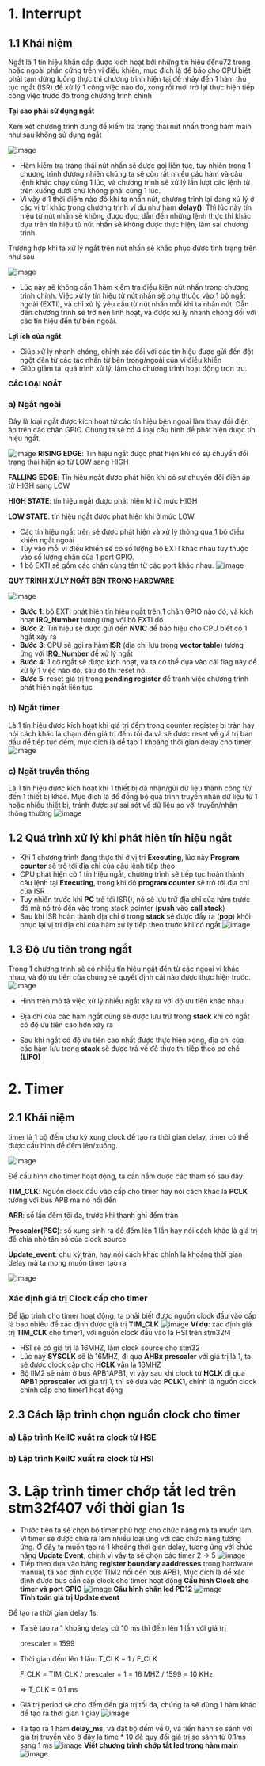 # 1. Interrupt 
## 1.1 Khái niệm
Ngắt là 1 tín hiệu khẩn cấp được kích hoạt bởi những tín hiêu đếnu72 trong hoặc ngoài phần cứng trên vi điều khiển, mục đích là để báo cho CPU biết phải tạm dừng luồng thực thi chương trình hiện tại để nhảy đến 1 hàm thủ tục ngắt (ISR) để xử lý 1 công việc nào đó, xong rồi mới trở lại thực hiện tiếp công việc trước đó trong chương trình chính

__Tại sao phải sử dụng ngắt__

Xem xét chương trình dùng để kiểm tra trạng thái nút nhấn trong hàm main như sau không sử dụng ngắt

![image](https://github.com/user-attachments/assets/6feaaec7-d59e-42de-abd8-5b2416f884e9)
+ Hàm kiểm tra trạng thái nút nhấn sẽ được gọi liên tục, tuy nhiên trong 1 chương trình đương nhiên chúng ta sẽ còn rất nhiều các hàm và câu lệnh khác chạy cùng 1 lúc, và chương trình sẽ xử lý lần lượt các lệnh từ trên xuống dưới chứ không phải cùng 1 lúc. 
+ Vì vậy ở 1 thời điểm nào đó khi ta nhấn nút, chương trình lại đang xử lý ở các vị trí khác trong chương trình ví dụ như hàm __delay()__. Thì lúc này tín hiệu từ nút nhấn sẽ không được đọc, dẫn đến những lệnh thực thi khác dựa trên tín hiệu từ nút nhấn sẽ không được thực hiện, làm sai chương trình

Trường hợp khi ta xử lý ngắt trên nút nhấn sẽ khắc phục được tình trạng trên như sau

![image](https://github.com/user-attachments/assets/0aef92c1-3ebc-48ab-8e79-02ded4234560)
+ Lúc này sẽ không cần 1 hàm kiểm tra điều kiện nút nhấn trong chương trình chính. Việc xử lý tín hiệu từ nút nhấn sẽ phụ thuộc vào 1 bộ ngắt ngoài (EXTI), và chỉ xử lý yêu cầu từ nút nhấn mỗi khi ta nhấn nút. Dẫn đến chương trình sẽ trở nên linh hoạt, và được xử lý nhanh chóng đối với các tín hiệu đến từ bên ngoài.

__Lợi ích của ngắt__ 
+ Giúp xử lý nhanh chóng, chính xác đối với các tín hiệu được gửi đến đột ngột đến từ các tác nhân từ bên trong/ngoài của vi điều khiển
+ Giúp giảm tải quá trình xử lý, làm cho chương trình hoạt động trơn tru.

__CÁC LOẠI NGẮT__
### a) Ngắt ngoài
Đây là loại ngắt được kích hoạt từ các tín hiệu bên ngoài làm thay đổi điện áp trên các chân GPIO. Chúng ta sẽ có 4 loại cấu hình để phát hiện được tín hiệu ngắt.

![image](https://github.com/user-attachments/assets/2b29ac92-43f7-46d8-9bb0-aa8c0c7b3906)
__RISING EDGE__: Tin hiệu ngắt được phát hiện khi có sự chuyển đổi trạng thái hiện áp từ LOW sang HIGH

__FALLING EDGE__: Tín hiệu ngắt được phát hiện khi có sự chuyển đổi điện áp từ HIGH sang LOW

__HIGH STATE__: tín hiệu ngắt được phát hiện khi ở mức HIGH

__LOW STATE__: tín hiệu ngắt được phát hiện khi ở mức LOW

+ Các tín hiệu ngắt trên sẽ được phát hiện và xử lý thông qua 1 bộ điều khiển ngắt ngoài 
+ Tùy vào mỗi vi điều khiển sẽ có số lượng bộ EXTI khác nhau tùy thuộc vào số lượng chân của 1 port GPIO.
+ 1 bộ EXTI sẽ gồm các chân cùng tên từ các port khác nhau.
![image](https://github.com/user-attachments/assets/fabe93d0-4f47-4a55-b990-1c6b77278348)

__QUY TRÌNH XỬ LÝ NGẮT BÊN TRONG HARDWARE__

![image](https://github.com/user-attachments/assets/3e99b3dd-146d-4393-b6c2-86652f110df9)

+ __Bước 1__: bộ EXTI phát hiện tín hiệu ngắt trên 1 chân GPIO nào đó, và kích hoạt __IRQ_Number__ tương ứng với bộ EXTI đó
+ __Bước 2__: Tín hiệu sẽ được gửi đến __NVIC__ để báo hiệu cho CPU biết có 1 ngắt xảy ra
+ __Bước 3__: CPU sẽ gọi ra hàm __ISR__ (dịa chỉ lưu trong __vector table__) tương ứng với __IRQ_Number__ để xử lý ngắt
+ __Bước 4__: 1 cờ ngắt sẽ được kích hoạt, và ta có thể dựa vào cái flag này để xử lý 1 việc nào đó, sau đó thì reset nó. 
+ __Bước 5__: reset giá trị trong __pending register__ để tránh việc chương trình phát hiện ngắt liên tục

### b) Ngắt timer
Là 1 tín hiệu được kích hoạt khi giá trị đếm trong counter register bị tràn hay nói cách khác là chạm đến giá trị đếm tối đa và sẽ được reset về giá trị ban đầu để tiếp tục đếm, mục đích là để tạo 1 khoảng thời gian delay cho timer.
![image](https://github.com/user-attachments/assets/1655e4c8-e10c-4707-8578-c3fca58702e9)
### c) Ngắt truyền thông
Là 1 tín hiệu được kích hoạt khi 1 thiết bị đã nhận/gửi dữ liệu thành công từ/đến 1 thiết bị khác. Mục đích là để đồng bộ quá trình truyền nhận dữ liệu từ 1 hoặc nhiều thiết bị, tránh được sự sai sót về dữ liệu so với truyền/nhận thông thường
![image](https://github.com/user-attachments/assets/678db955-2e09-4945-9e68-f7e704a80e17)

## 1.2 Quá trình xử lý khi phát hiện tín hiệu ngắt
+ Khi 1 chương trình đang thực thi ở vị trí __Executing__, lúc này __Program counter__ sẽ trỏ tới địa chỉ của câu lệnh tiếp theo 
+ CPU phát hiện có 1 tín hiệu ngắt, chương trình sẽ tiếp tục hoàn thành câu lệnh tại __Executing__, trong khi đó __program counter__ sẽ trỏ tới địa chỉ của ISR
+ Tuy nhiên trước khi __PC__ trỏ tới ISR(), nó sẽ lưu trữ địa chỉ của hàm trước đó mà nó trỏ đến vào trong stack pointer (__push__ vào __call stack__)
+ Sau khi ISR hoàn thành địa chỉ ở trong __stack__ sẽ được đẩy ra (__pop__) khôi phục lại vị trí địa chỉ của hàm xứ lý tiếp theo trước khi có ngắt 
![image](https://github.com/user-attachments/assets/e935eebe-0533-4791-8447-8d15e408fce1)
## 1.3 Độ ưu tiên trong ngắt
Trong 1 chương trình sẽ có nhiều tín hiệu ngắt đến từ các ngoại vi khác nhau, và độ ưu tiên của chúng sẽ quyết định cái nào được thực hiện trước.
![image](https://github.com/user-attachments/assets/361edede-003c-471e-b26f-7ae3421d25ef)
+ Hình trên mô tả việc xử lý nhiều ngắt xảy ra với độ ưu tiên khác nhau
+ Địa chỉ của các hàm ngắt cũng sẽ được lưu trữ trong __stack__ khi có ngắt có độ ưu tiên cao hơn xảy ra 

+ Sau khi ngắt có độ ưu tiên cao nhất được thực hiện xong, địa chỉ của các hàm lưu trong __stack__ sẽ được trả về để thực thi tiếp theo cơ chế __(LIFO)__
# 2. Timer
## 2.1 Khái niệm
timer là 1 bộ đếm chu kỳ xung clock để tạo ra thời gian delay, timer có thể được cấu hình để đếm lên/xuống. 

![image](https://github.com/user-attachments/assets/3c6c5573-e61a-4276-999f-55e9a28506d6)

Để cấu hình cho timer hoạt động, ta cần nắm được các tham số sau đây:

__TIM_CLK__: Nguồn clock đầu vào cấp cho timer hay nói cách khác là __PCLK__ tương với bus APB mà nó nối đến 

__ARR__: số lần đếm tôi đa, trước khi thanh ghi đếm tràn 

__Prescaler(PSC)__: số xung sinh ra để đếm lên 1 lần hay nói cách khác là giá trị để chia nhỏ tần số của clock source

__Update_event__: chu kỳ tràn, hay nói cách khác chính là khoảng thời gian delay mà ta mong muốn timer tạo ra 

![image](https://github.com/user-attachments/assets/db18e84a-aec4-46d8-9465-14d0e38b6dbb)

### Xác định giá trị Clock cấp cho timer
Để lập trình cho timer hoạt động, ta phải biết được nguồn clock đầu vào cấp là bao nhiêu để xác định được giá trị __TIM_CLK__
![image](https://github.com/user-attachments/assets/3df7e40e-3e43-4ccc-9e1a-b8cae7c9cbdf)
__Ví dụ__: xác định giá trị __TIM_CLK__ cho timer1, với nguồn clock đầu vào là HSI trên stm32f4
+ HSI sẽ có giá trị là 16MHZ, làm clock source cho stm32
+ Lúc này __SYSCLK__ sẽ là 16MHZ, đi qua __AHBx prescaler__ với giá trị là 1, ta sẽ được clock cấp cho __HCLK__ vẫn là 16MHZ
+ Bộ IIM2 sẽ nằm ở bus APB1APB1, vì vậy sau khi clock từ __HCLK__ đi qua __APB1 pprescaler__ với giá trị 1, thì sẽ đưa vào __PCLK1__, chính là nguồn clock chính cấp cho timer1 hoạt động   
## 2.3 Cách lập trình chọn nguồn clock cho timer 
### a) Lập trình KeilC xuất ra clock từ HSE
### b) Lập trình KeilC xuất ra clock từ HSI

# 3. Lập trình timer chớp tắt led trên stm32f407 với thời gian 1s
+ Trước tiên ta sẽ chọn bộ timer phù hợp cho chức năng mà ta muốn làm. Vì timer sẽ được chia ra làm nhiều loại ứng với các chức năng tương ứng. Ở đây ta muốn tạo ra 1 khoảng thời gian delay, tương ứng với chức năng __Update Event__, chính vì vậy ta sẽ chọn các timer 2 -> 5
![image](https://github.com/user-attachments/assets/80f9bbef-585d-4e62-a7fb-0889d437861b)
+ Tiếp theo dựa vào bảng __register boundary aaddresses__ trong hardware manual, ta xác định được TIM2 nối đến bus APB1, Mục đích là để xác định được bus cần cấp clock cho timer hoạt động
__Cấu hình Clock cho timer và port GPIO__
![image](https://github.com/user-attachments/assets/90a76436-91aa-4997-89fb-cb49bd2e1ae6)
__Cấu hình chân led PD12__
![image](https://github.com/user-attachments/assets/9f2aadb7-97cb-4bf4-a6ab-7a9b210538cf)   
__Tính toán giá trị Update event__ 

Để tạo ra thời gian delay 1s: 
+ Ta sẽ tạo ra 1 khoảng delay cứ 10 ms thì đếm lên 1 lần với giá trị 

  prescaler = 1599
+ Thời gian đếm lên 1 lần: T_CLK = 1 / F_CLK

   F_CLK = TIM_CLK / prescaler + 1 = 16 MHZ / 1599 = 10 KHz
   
  => T_CLK = 0.1 ms
+ Giá trị period  sẽ cho đếm đến giá trị tối đa, chúng ta sẽ dùng 1 hàm khác để tạo ra thời gian 1 giây 
![image](https://github.com/user-attachments/assets/a7d350fe-d990-4980-b5ce-5eed6e372f96)
+ Ta tạo ra 1 hàm __delay_ms__, và đặt bộ đếm về 0, và tiến hành so sánh với giá trị truyền vào ở đây là time * 10 để quy đối giá trị so sánh từ 0.1ms sang 1 ms
![image](https://github.com/user-attachments/assets/8aa95b74-486b-4f8e-9406-92a862486c9d)
__Viết chương trình chớp tắt led trong hàm main__
![image](https://github.com/user-attachments/assets/84134ce3-2b5e-4c46-8c9f-c118d15a99d5)




